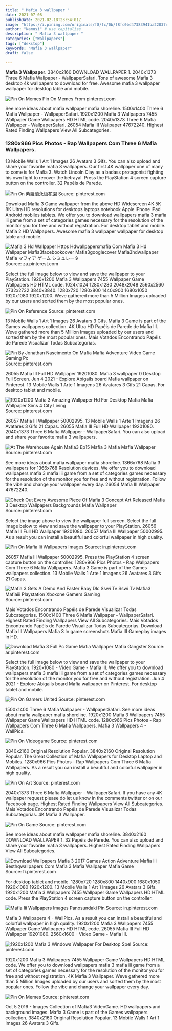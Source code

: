 ```yaml
---
title: " Mafia 3 wallpaper "
date: 2021-07-08
publishDate: 2021-02-18T23:54:01Z
image: "https://i.pinimg.com/originals/f8/fc/0b/f8fc0bd47383941ba22037e3e0ba3251.jpg"
author: "Namusi" # use capitalize
description: " Mafia 3 wallpaper "
categories: ["Wallpapers"]
tags: ["dekstop"]
keywords: "Mafia 3 wallpaper"
draft: false

---
```



**Mafia 3 Wallpaper**. 3840x2160 DOWNLOAD WALLPAPER 1. 2040x1373 Three 6 Mafia Wallpaper - WallpaperSafari. Tons of awesome Mafia 3 desktop 4k wallpapers to download for free. Awesome mafia 3 wallpaper wallpaper for desktop table and mobile.

![Pin On Memes](https://i.pinimg.com/originals/f8/fc/0b/f8fc0bd47383941ba22037e3e0ba3251.jpg "Pin On Memes")
Pin On Memes From pinterest.com


See more ideas about mafia wallpaper mafia shoreline. 1500x1400 Three 6 Mafia Wallpaper - WallpaperSafari. 1920x1200 Mafia 3 Wallpapers 7455 Wallpaper Game Wallpapers HD HTML code. 2040x1373 Three 6 Mafia Wallpaper - WallpaperSafari. 26054 Mafia III Wallpaper 47672240. Highest Rated Finding Wallpapers View All Subcategories.

### 1280x966 Pics Photos - Rap Wallpapers Com Three 6 Mafia Wallpapers.

13 Mobile Walls 1 Art 1 Images 26 Avatars 3 Gifs. You can also upload and share your favorite mafia 3 wallpapers. Our first 4K wallpaper one of many to come is for Mafia 3. Watch Lincoln Clay as a badass protagonist fighting his own fight to recover the betrayal. Press the PlayStation 4 screen capture button on the controller. 32 Papéis de Parede.


![Pin On 紫羅蘭永恆花園](https://i.pinimg.com/originals/77/66/a9/7766a9bdc915cde797ba334b84c996c4.jpg "Pin On 紫羅蘭永恆花園")
Source: pinterest.com

Download Mafia 3 Game wallpaper from the above HD Widescreen 4K 5K 8K Ultra HD resolutions for desktops laptops notebook Apple iPhone iPad Android mobiles tablets. We offer you to download wallpapers mafia 3 mafia iii game from a set of categories games necessary for the resolution of the monitor you for free and without registration. For desktop tablet and mobile. Mafia 2 HD Wallpapers. Awesome mafia 3 wallpaper wallpaper for desktop table and mobile.

![Mafia 3 Hd Wallpaper Https Hdwallpapersmafia Com Mafia 3 Hd Wallpaper Mafia3facebookcover Mafia3googlecover Mafia3hdwallpaper Mafia マフィア ゲーム シミュレータ](https://i.pinimg.com/originals/17/2d/76/172d7675c394739723b1e90bfa77b217.jpg "Mafia 3 Hd Wallpaper Https Hdwallpapersmafia Com Mafia 3 Hd Wallpaper Mafia3facebookcover Mafia3googlecover Mafia3hdwallpaper Mafia マフィア ゲーム シミュレータ")
Source: za.pinterest.com

Select the full image below to view and save the wallpaper to your PlayStation. 1920x1200 Mafia 3 Wallpapers 7455 Wallpaper Game Wallpapers HD HTML code. 1024x1024 1280x1280 2048x2048 2560x2560 2732x2732 3840x3840. 1280x720 1280x800 1440x900 1680x1050 1920x1080 1920x1200. Weve gathered more than 5 Million Images uploaded by our users and sorted them by the most popular ones.

![Pin On Reference](https://i.pinimg.com/600x315/d7/8e/14/d78e140447e78818fd911514899994f9.jpg "Pin On Reference")
Source: pinterest.com

13 Mobile Walls 1 Art 1 Images 26 Avatars 3 Gifs. Mafia 3 Game is part of the Games wallpapers collection. 4K Ultra HD Papéis de Parede de Mafia III. Weve gathered more than 5 Million Images uploaded by our users and sorted them by the most popular ones. Mais Votados Encontrando Papéis de Parede Visualizar Todas Subcategorias.

![Pin By Jonathan Nascimento On Mafia Mafia Adventure Video Game Gaming Pc](https://i.pinimg.com/originals/bd/2b/04/bd2b0440ac0361bed84a863ba5328d7e.jpg "Pin By Jonathan Nascimento On Mafia Mafia Adventure Video Game Gaming Pc")
Source: pinterest.com

26055 Mafia III Full HD Wallpaper 19201080. Mafia 3 wallpaper 0 Desktop Full Screen. Jun 4 2021 - Explore Abigails board Mafia wallpaper on Pinterest. 13 Mobile Walls 1 Arte 1 Imagens 26 Avatares 3 Gifs 21 Capas. For desktop tablet and mobile.

![1920x1200 Mafia 3 Amazing Wallpaper Hd For Desktop Mafia Mafia Wallpaper Sims 4 City Living](https://i.pinimg.com/originals/3e/29/63/3e2963448c0badba8ae5ccfb7e10c624.jpg "1920x1200 Mafia 3 Amazing Wallpaper Hd For Desktop Mafia Mafia Wallpaper Sims 4 City Living")
Source: pinterest.com

26057 Mafia III Wallpaper 50002995. 13 Mobile Walls 1 Arte 1 Imagens 26 Avatares 3 Gifs 21 Capas. 26055 Mafia III Full HD Wallpaper 19201080. 2040x1373 Three 6 Mafia Wallpaper - WallpaperSafari. You can also upload and share your favorite mafia 3 wallpapers.

![At The Warehouse Again Mafia3 Ep15 Mafia 3 Mafia Mafia Wallpaper](https://i.pinimg.com/originals/4a/e5/d4/4ae5d47c94bf328d154f4a00daf7f1be.jpg "At The Warehouse Again Mafia3 Ep15 Mafia 3 Mafia Mafia Wallpaper")
Source: pinterest.com

See more ideas about mafia wallpaper mafia shoreline. 1366x768 Mafia 3 wallpapers for 1366x768 Resolution devices. We offer you to download wallpapers mafia 3 mafia iii game from a set of categories games necessary for the resolution of the monitor you for free and without registration. Follow the vibe and change your wallpaper every day. 26054 Mafia III Wallpaper 47672240.

![Check Out Every Awesome Piece Of Mafia 3 Concept Art Released Mafia 3 Desktop Wallpapers Backgrounds Mafia Wallpaper](https://i.pinimg.com/originals/7d/ec/07/7dec07cdefeffd2e97509a30feffc5ff.jpg "Check Out Every Awesome Piece Of Mafia 3 Concept Art Released Mafia 3 Desktop Wallpapers Backgrounds Mafia Wallpaper")
Source: pinterest.com

Select the image above to view the wallpaper full screen. Select the full image below to view and save the wallpaper to your PlayStation. 26056 Mafia III Full HD Wallpaper 19201080. 26057 Mafia III Wallpaper 50002995. As a result you can install a beautiful and colorful wallpaper in high quality.

![Pin On Mafia Iii Wallpapers Images](https://i.pinimg.com/originals/dc/1d/fc/dc1dfcefa13c3c7c5a2257c7fe2a1633.jpg "Pin On Mafia Iii Wallpapers Images")
Source: in.pinterest.com

26057 Mafia III Wallpaper 50002995. Press the PlayStation 4 screen capture button on the controller. 1280x966 Pics Photos - Rap Wallpapers Com Three 6 Mafia Wallpapers. Mafia 3 Game is part of the Games wallpapers collection. 13 Mobile Walls 1 Arte 1 Imagens 26 Avatares 3 Gifs 21 Capas.

![Mafia 3 Gets A Demo And Faster Baby Dlc Sswi Tv Sswi Tv Mafia3 Mafiaiii Playstation Xboxone Gamers Gaming](https://i.pinimg.com/originals/77/7a/f2/777af2d22aea0873b9fb67884eb62fea.jpg "Mafia 3 Gets A Demo And Faster Baby Dlc Sswi Tv Sswi Tv Mafia3 Mafiaiii Playstation Xboxone Gamers Gaming")
Source: pinterest.com

Mais Votados Encontrando Papéis de Parede Visualizar Todas Subcategorias. 1500x1400 Three 6 Mafia Wallpaper - WallpaperSafari. Highest Rated Finding Wallpapers View All Subcategories. Mais Votados Encontrando Papéis de Parede Visualizar Todas Subcategorias. Download Mafia III Wallpapers Mafia 3 In game screenshots Mafia III Gameplay images in HD.

![Download Mafia 3 Full Pc Game Mafia Wallpaper Mafia Gangster](https://i.pinimg.com/originals/ad/b3/43/adb3432e202382a8e8602416f9429f2e.jpg "Download Mafia 3 Full Pc Game Mafia Wallpaper Mafia Gangster")
Source: ar.pinterest.com

Select the full image below to view and save the wallpaper to your PlayStation. 1920x1080 - Video Game - Mafia III. We offer you to download wallpapers mafia 3 mafia iii game from a set of categories games necessary for the resolution of the monitor you for free and without registration. Jun 4 2021 - Explore Abigails board Mafia wallpaper on Pinterest. For desktop tablet and mobile.

![Pin On Gamers United](https://i.pinimg.com/originals/11/d6/96/11d696d2b59d1f33778868d7a49c4a4c.jpg "Pin On Gamers United")
Source: pinterest.com

1500x1400 Three 6 Mafia Wallpaper - WallpaperSafari. See more ideas about mafia wallpaper mafia shoreline. 1920x1200 Mafia 3 Wallpapers 7455 Wallpaper Game Wallpapers HD HTML code. 1280x966 Pics Photos - Rap Wallpapers Com Three 6 Mafia Wallpapers. Mafia 3 Wallpapers 4 - WallPics.

![Pin On Videogame](https://i.pinimg.com/originals/3a/d3/1d/3ad31dfd7d5b69eeba801619fbb45c1f.jpg "Pin On Videogame")
Source: pinterest.com

3840x2160 Original Resolution Popular. 3840x2160 Original Resolution Popular. The Great Collection of Mafia Wallpapers for Desktop Laptop and Mobiles. 1280x966 Pics Photos - Rap Wallpapers Com Three 6 Mafia Wallpapers. As a result you can install a beautiful and colorful wallpaper in high quality.

![Pin On Art](https://i.pinimg.com/originals/e9/fa/83/e9fa830196790effc0a1e7e37624e008.jpg "Pin On Art")
Source: pinterest.com

2040x1373 Three 6 Mafia Wallpaper - WallpaperSafari. If you have any 4K wallpaper request please do let us know in the comments twitter or on our Facebook page. Highest Rated Finding Wallpapers View All Subcategories. Mais Votados Encontrando Papéis de Parede Visualizar Todas Subcategorias. 4K Mafia 3 Wallpaper.

![Pin On Game](https://i.pinimg.com/originals/a9/94/f7/a994f74a853d1e626d74e25784e8d9fc.jpg "Pin On Game")
Source: pinterest.com

See more ideas about mafia wallpaper mafia shoreline. 3840x2160 DOWNLOAD WALLPAPER 1. 32 Papéis de Parede. You can also upload and share your favorite mafia 3 wallpapers. Highest Rated Finding Wallpapers View All Subcategories.

![Download Wallpapers Mafia 3 2017 Games Action Adventure Mafia Iii Besthqwallpapers Com Mafia 3 Mafia Wallpaper Mafia Game](https://i.pinimg.com/originals/4b/79/9b/4b799bb89b0c497486786d0d3d425a69.png "Download Wallpapers Mafia 3 2017 Games Action Adventure Mafia Iii Besthqwallpapers Com Mafia 3 Mafia Wallpaper Mafia Game")
Source: fi.pinterest.com

For desktop tablet and mobile. 1280x720 1280x800 1440x900 1680x1050 1920x1080 1920x1200. 13 Mobile Walls 1 Art 1 Images 26 Avatars 3 Gifs. 1920x1200 Mafia 3 Wallpapers 7455 Wallpaper Game Wallpapers HD HTML code. Press the PlayStation 4 screen capture button on the controller.

![Mafia Iii Wallpapers Images Panosundaki Pin](https://i.pinimg.com/originals/7a/6c/64/7a6c6467a9084248d2a0c927e16e5571.jpg "Mafia Iii Wallpapers Images Panosundaki Pin")
Source: in.pinterest.com

Mafia 3 Wallpapers 4 - WallPics. As a result you can install a beautiful and colorful wallpaper in high quality. 1920x1200 Mafia 3 Wallpapers 7455 Wallpaper Game Wallpapers HD HTML code. 26055 Mafia III Full HD Wallpaper 19201080. 2560x1600 - Video Game - Mafia III.

![1920x1200 Mafia 3 Windows Wallpaper For Desktop Spel](https://i.pinimg.com/originals/2a/64/1b/2a641b04b1507bc24fff5a318af78667.jpg "1920x1200 Mafia 3 Windows Wallpaper For Desktop Spel")
Source: pinterest.com

1920x1200 Mafia 3 Wallpapers 7455 Wallpaper Game Wallpapers HD HTML code. We offer you to download wallpapers mafia 3 mafia iii game from a set of categories games necessary for the resolution of the monitor you for free and without registration. 4K Mafia 3 Wallpaper. Weve gathered more than 5 Million Images uploaded by our users and sorted them by the most popular ones. Follow the vibe and change your wallpaper every day.

![Pin On Memes](https://i.pinimg.com/originals/f8/fc/0b/f8fc0bd47383941ba22037e3e0ba3251.jpg "Pin On Memes")
Source: pinterest.com

Oct 5 2016 - Images Collection of Mafia3 VideoGame. HD wallpapers and background images. Mafia 3 Game is part of the Games wallpapers collection. 3840x2160 Original Resolution Popular. 13 Mobile Walls 1 Art 1 Images 26 Avatars 3 Gifs.

